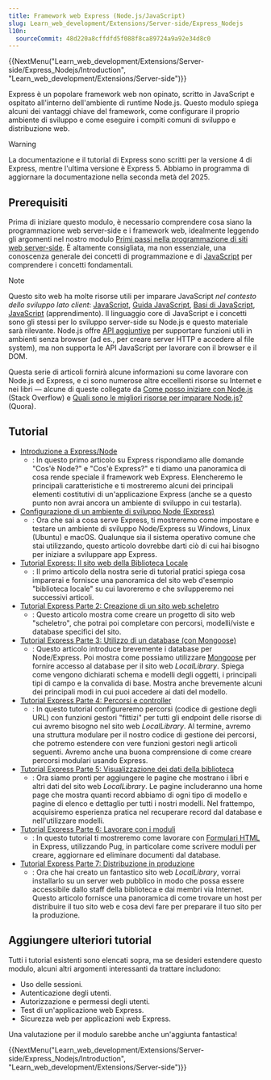 ```yaml
---
title: Framework web Express (Node.js/JavaScript)
slug: Learn_web_development/Extensions/Server-side/Express_Nodejs
l10n:
  sourceCommit: 48d220a8cffdfd5f088f8ca89724a9a92e34d8c0
---
```


{{NextMenu("Learn_web_development/Extensions/Server-side/Express_Nodejs/Introduction", "Learn_web_development/Extensions/Server-side")}}

Express è un popolare framework web non opinato, scritto in JavaScript e ospitato all'interno dell'ambiente di runtime Node.js. Questo modulo spiega alcuni dei vantaggi chiave del framework, come configurare il proprio ambiente di sviluppo e come eseguire i compiti comuni di sviluppo e distribuzione web.

> [!WARNING]
> La documentazione e il tutorial di Express sono scritti per la versione 4 di Express, mentre l'ultima versione è Express 5.
> Abbiamo in programma di aggiornare la documentazione nella seconda metà del 2025.

## Prerequisiti

Prima di iniziare questo modulo, è necessario comprendere cosa siano la programmazione web server-side e i framework web, idealmente leggendo gli argomenti nel nostro modulo [Primi passi nella programmazione di siti web server-side](/it/docs/Learn_web_development/Extensions/Server-side/First_steps). È altamente consigliata, ma non essenziale, una conoscenza generale dei concetti di programmazione e di [JavaScript](/it/docs/Web/JavaScript) per comprendere i concetti fondamentali.

> [!NOTE]
> Questo sito web ha molte risorse utili per imparare JavaScript _nel contesto dello sviluppo lato client_: [JavaScript](/it/docs/Web/JavaScript), [Guida JavaScript](/it/docs/Web/JavaScript/Guide), [Basi di JavaScript](/it/docs/Learn_web_development/Getting_started/Your_first_website/Adding_interactivity), [JavaScript](/it/docs/Learn_web_development/Core/Scripting) (apprendimento). Il linguaggio core di JavaScript e i concetti sono gli stessi per lo sviluppo server-side su Node.js e questo materiale sarà rilevante. Node.js offre [API aggiuntive](https://nodejs.org/dist/latest-v10.x/docs/api/) per supportare funzioni utili in ambienti senza browser (ad es., per creare server HTTP e accedere al file system), ma non supporta le API JavaScript per lavorare con il browser e il DOM.
>
> Questa serie di articoli fornirà alcune informazioni su come lavorare con Node.js ed Express, e ci sono numerose altre eccellenti risorse su Internet e nei libri — alcune di queste collegate da [Come posso iniziare con Node.js](https://stackoverflow.com/questions/2353818/how-do-i-get-started-with-node-js/5511507) (Stack Overflow) e [Quali sono le migliori risorse per imparare Node.js?](https://www.quora.com/What-is-the-greatest-resource-for-learning-Node-js-for-a-newbie) (Quora).

## Tutorial

- [Introduzione a Express/Node](/it/docs/Learn_web_development/Extensions/Server-side/Express_Nodejs/Introduction)
  - : In questo primo articolo su Express rispondiamo alle domande "Cos'è Node?" e "Cos'è Express?" e ti diamo una panoramica di cosa rende speciale il framework web Express. Elencheremo le principali caratteristiche e ti mostreremo alcuni dei principali elementi costitutivi di un'applicazione Express (anche se a questo punto non avrai ancora un ambiente di sviluppo in cui testarla).
- [Configurazione di un ambiente di sviluppo Node (Express)](/it/docs/Learn_web_development/Extensions/Server-side/Express_Nodejs/development_environment)
  - : Ora che sai a cosa serve Express, ti mostreremo come impostare e testare un ambiente di sviluppo Node/Express su Windows, Linux (Ubuntu) e macOS. Qualunque sia il sistema operativo comune che stai utilizzando, questo articolo dovrebbe darti ciò di cui hai bisogno per iniziare a sviluppare app Express.
- [Tutorial Express: Il sito web della Biblioteca Locale](/it/docs/Learn_web_development/Extensions/Server-side/Express_Nodejs/Tutorial_local_library_website)
  - : Il primo articolo della nostra serie di tutorial pratici spiega cosa imparerai e fornisce una panoramica del sito web d'esempio "biblioteca locale" su cui lavoreremo e che svilupperemo nei successivi articoli.
- [Tutorial Express Parte 2: Creazione di un sito web scheletro](/it/docs/Learn_web_development/Extensions/Server-side/Express_Nodejs/skeleton_website)
  - : Questo articolo mostra come creare un progetto di sito web "scheletro", che potrai poi completare con percorsi, modelli/viste e database specifici del sito.
- [Tutorial Express Parte 3: Utilizzo di un database (con Mongoose)](/it/docs/Learn_web_development/Extensions/Server-side/Express_Nodejs/mongoose)
  - : Questo articolo introduce brevemente i database per Node/Express. Poi mostra come possiamo utilizzare [Mongoose](https://mongoosejs.com/) per fornire accesso al database per il sito web _LocalLibrary_. Spiega come vengono dichiarati schema e modelli degli oggetti, i principali tipi di campo e la convalida di base. Mostra anche brevemente alcuni dei principali modi in cui puoi accedere ai dati del modello.
- [Tutorial Express Parte 4: Percorsi e controller](/it/docs/Learn_web_development/Extensions/Server-side/Express_Nodejs/routes)
  - : In questo tutorial configureremo percorsi (codice di gestione degli URL) con funzioni gestori "fittizi" per tutti gli endpoint delle risorse di cui avremo bisogno nel sito web _LocalLibrary_. Al termine, avremo una struttura modulare per il nostro codice di gestione dei percorsi, che potremo estendere con vere funzioni gestori negli articoli seguenti. Avremo anche una buona comprensione di come creare percorsi modulari usando Express.
- [Tutorial Express Parte 5: Visualizzazione dei dati della biblioteca](/it/docs/Learn_web_development/Extensions/Server-side/Express_Nodejs/Displaying_data)
  - : Ora siamo pronti per aggiungere le pagine che mostrano i libri e altri dati del sito web _LocalLibrary_. Le pagine includeranno una home page che mostra quanti record abbiamo di ogni tipo di modello e pagine di elenco e dettaglio per tutti i nostri modelli. Nel frattempo, acquisiremo esperienza pratica nel recuperare record dal database e nell'utilizzare modelli.
- [Tutorial Express Parte 6: Lavorare con i moduli](/it/docs/Learn_web_development/Extensions/Server-side/Express_Nodejs/forms)
  - : In questo tutorial ti mostreremo come lavorare con [Formulari HTML](/it/docs/Learn_web_development/Extensions/Forms) in Express, utilizzando Pug, in particolare come scrivere moduli per creare, aggiornare ed eliminare documenti dal database.
- [Tutorial Express Parte 7: Distribuzione in produzione](/it/docs/Learn_web_development/Extensions/Server-side/Express_Nodejs/deployment)
  - : Ora che hai creato un fantastico sito web _LocalLibrary_, vorrai installarlo su un server web pubblico in modo che possa essere accessibile dallo staff della biblioteca e dai membri via Internet. Questo articolo fornisce una panoramica di come trovare un host per distribuire il tuo sito web e cosa devi fare per preparare il tuo sito per la produzione.

## Aggiungere ulteriori tutorial

Tutti i tutorial esistenti sono elencati sopra, ma se desideri estendere questo modulo, alcuni altri argomenti interessanti da trattare includono:

- Uso delle sessioni.
- Autenticazione degli utenti.
- Autorizzazione e permessi degli utenti.
- Test di un'applicazione web Express.
- Sicurezza web per applicazioni web Express.

Una valutazione per il modulo sarebbe anche un'aggiunta fantastica!

{{NextMenu("Learn_web_development/Extensions/Server-side/Express_Nodejs/Introduction", "Learn_web_development/Extensions/Server-side")}}
